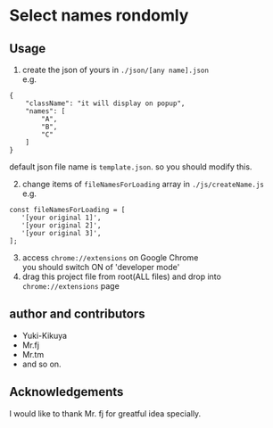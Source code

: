 # Select names rondomly

## Usage
1. create the json of yours in `./json/[any name].json`  
   e.g.
```
{
    "className": "it will display on popup",
    "names": [
        "A",
        "B",
        "C"
    ]
}
```
   default json file name is `template.json`. so you should modify this.  
   
2. change items of `fileNamesForLoading` array in `./js/createName.js`  
   e.g.
```
const fileNamesForLoading = [
   '[your original 1]',
   '[your original 2]',
   '[your original 3]',
];
```
3. access `chrome://extensions` on Google Chrome  
   you should switch ON of 'developer mode'
4. drag this project file from root(ALL files) and drop into `chrome://extensions` page

## author and contributors

* Yuki-Kikuya
* Mr.fj
* Mr.tm
* and so on.

## Acknowledgements

I would like to thank Mr. fj for greatful idea specially.
